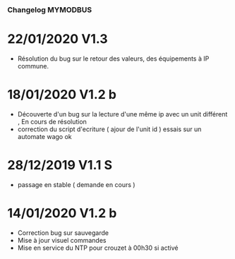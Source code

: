 ### Changelog MYMODBUS

# 22/01/2020 V1.3
- Résolution du bug sur le retour des valeurs, des équipements à IP commune.

# 18/01/2020 V1.2 b
- Découverte d'un bug sur la lecture d'une même ip avec un unit différent , En cours de résolution 
- correction du script d'ecriture ( ajour de l'unit id ) essais sur un automate wago ok  

# 28/12/2019 V1.1 S
- passage en stable ( demande en cours ) 

# 14/01/2020 V1.2 b

- Correction bug sur sauvegarde
- Mise à jour visuel commandes
- Mise en service du NTP pour crouzet à 00h30 si activé